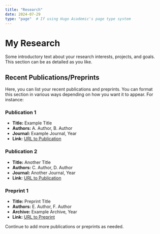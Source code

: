```yaml
---
title: "Research"
date: 2024-07-29
type: "page"  # If using Hugo Academic's page type system
---
```


# My Research

Some introductory text about your research interests, projects, and goals. This section can be as detailed as you like.

## Recent Publications/Preprints

Here, you can list your recent publications and preprints. You can format this section in various ways depending on how you want it to appear. For instance:

### Publication 1
- **Title:** Example Title
- **Authors:** A. Author, B. Author
- **Journal:** Example Journal, Year
- **Link:** [URL to Publication](http://example.com)

### Publication 2
- **Title:** Another Title
- **Authors:** C. Author, D. Author
- **Journal:** Another Journal, Year
- **Link:** [URL to Publication](http://example.com)

### Preprint 1
- **Title:** Preprint Title
- **Authors:** E. Author, F. Author
- **Archive:** Example Archive, Year
- **Link:** [URL to Preprint](http://example.com)

Continue to add more publications or preprints as needed.
